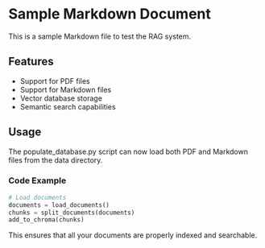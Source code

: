 # Sample Markdown Document

This is a sample Markdown file to test the RAG system.

## Features

- Support for PDF files
- Support for Markdown files
- Vector database storage
- Semantic search capabilities

## Usage

The populate_database.py script can now load both PDF and Markdown files from the data directory.

### Code Example

```python
# Load documents
documents = load_documents()
chunks = split_documents(documents)
add_to_chroma(chunks)
```

This ensures that all your documents are properly indexed and searchable.
